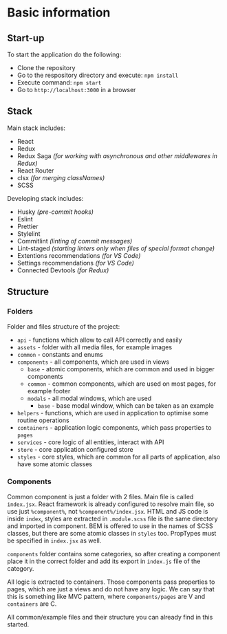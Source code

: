 # Basic information

## Start-up

To start the application do the following:

- Clone the repository
- Go to the respository directory and execute: `npm install`
- Execute command: `npm start`
- Go to `http://localhost:3000` in a browser

## Stack

Main stack includes:

- React
- Redux
- Redux Saga _(for working with asynchronous and other middlewares in Redux)_
- React Router
- clsx _(for merging classNames)_
- SCSS

Developing stack includes:

- Husky _(pre-commit hooks)_
- Eslint
- Prettier
- Stylelint
- Commitlint _(linting of commit messages)_
- Lint-staged _(starting linters only when files of special format change)_
- Extentions recommendations _(for VS Code)_
- Settings recommendations _(for VS Code)_
- Connected Devtools _(for Redux)_

## Structure

### Folders

Folder and files structure of the project:

- `api` - functions which allow to call API correctly and easily
- `assets` - folder with all media files, for example images
- `common` - constants and enums
- `components` - all components, which are used in views
  - `base` - atomic components, which are common and used in bigger components
  - `common` - common components, which are used on most pages, for example footer
  - `modals` - all modal windows, which are used
    - `base` - base modal window, which can be taken as an example
- `helpers` - functions, which are used in application to optimise some routine operations
- `containers` - application logic components, which pass properties to `pages`
- `services` - core logic of all entities, interact with API
- `store` - core application configured store
- `styles` - core styles, which are common for all parts of application, also have some atomic classes

### Components

Common component is just a folder with 2 files. Main file is called `index.jsx`. React framework is already configured to resolve main file, so use just `%component%`, not `%component%/index.jsx`. HTML and JS code is inside `index`, styles are extracted in `.module.scss` file is the same directory and imported in component. BEM is offered to use in the names of SCSS classes, but there are some atomic classes in `styles` too. PropTypes must be specified in `index.jsx` as well.

`components` folder contains some categories, so after creating a component place it in the correct folder and add its export in `index.js` file of the category.

All logic is extracted to containers. Those components pass properties to pages, which are just a views and do not have any logic. We can say that this is something like MVC pattern, where `components/pages` are V and `containers` are C.

All common/example files and their structure you can already find in this started.
